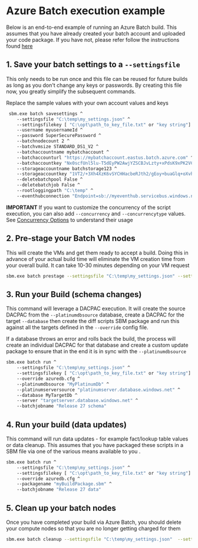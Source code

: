# Azure Batch execution example
Below is an end-to-end example of running an Azure Batch build. This assumes that you have already created your batch account and uploaded your code package. If you have not, please refer follow the instructions found [here](./AzureBatch.md)

## 1. Save your batch settings to a `--settingsfile`
This only needs to be run once and this file can be reused for future builds as long as you don't change any keys or passwords. By creating this file now, you greatly simplify the subsequent commands. 

Replace the sample values with your own account values and keys

```bash
 sbm.exe batch savesettings ^
    --settingsfile "C:\temp\my_settings.json" ^
    --settingsfilekey [ "C:\opt\path_to_key_file.txt" or "key string"] ^
    --username myusernameId ^
    --password SuperSecurePassword ^
    --batchnodecount 2 ^
    --batchvmsize STANDARD_DS1_V2 ^
    --batchaccountname mybatchaccount ^
    --batchaccounturl "https://mybatchaccount.eastus.batch.azure.com" ^
    --batchaccountkey "Nx0scfUnl5lu-T5dEyPW2AwjYZSCBJvLzty+xPdsK9xPK2VCS4jl6fcdZSiqrM2F15Z214Jj5ajgl7RVAH9HqQ==" ^
    --storageaccountname batchstorage123 ^
    --storageaccountkey "1VT2/+3Xh4XzK6vSYCHHacbeRJth2/gEoy+buaGlq+oXvhQ19NQG9/D8sSgSCJ1Z+ICB/GrxJMvCI+xnaM5cQg==" ^
    --deletebatchpool False ^
    --deletebatchjob False ^
    --rootloggingpath "C:\temp" ^
    --eventhubconnection "Endpoint=sb://myeventhub.servicebus.windows.net/;SharedAccessKeyName=keyname;SharedAccessKey=KPnb2SyLfQz5jY1LqXl3TxnMBuJJn4id6OCJ7n4yYEo=;EntityPath=hubname"
```

**IMPORTANT** If you want to customize the concurrency of the script execution, you can also add `--concurrency` and `--concurrencytype` values. See [Concurrency Options](Concurrency_Options.md) to understand their usage 

## 2. Pre-stage your Batch VM nodes
This will create the VMs and get them ready to accept a build. Doing this in advance of your actual build time will eliminate the VM creation time from your overall build. It can take 10-30 minutes depending on your VM request

```bash
sbm.exe batch prestage --settingsfile "C:\temp\my_settings.json" --settingsfilekey [ "C:\opt\path_to_key_file.txt" or "key string"]
```

## 3. Run your Build (schema changes)
This command will leverage a DACPAC execution. It will create the source DACPAC from the `--platinumdbsource` database, create a DACPAC for the target `--database` then create the diff scripts SBM package and run this against all the targets defined in the `--override` config file.

If a database throws an error and rolls back the build, the process will create an individual DACPAC for that database and create a custom update package to ensure that in the end it is in sync with the `--platinumdbsource`

```bash
sbm.exe batch run ^
    --settingsfile "C:\temp\my_settings.json" ^
    --settingsfilekey [ "C:\opt\path_to_key_file.txt" or "key string"] ^
    --override azuredb.cfg ^
    --platinumdbsource "MyPlatinumDb" ^
    --platinumserversource "platinumserver.database.windows.net" ^
    --database MyTargetDb ^
    --server "targetserver.database.windows.net" ^
    --batchjobname "Release 27 schema"
```

## 4. Run your build (data updates)
This command will run data updates - for example fact/lookup table values or data cleanup. This assumes that you have packaged these scripts in a SBM file via one of the various means available to you .

```bash
sbm.exe batch run ^
    --settingsfile "C:\temp\my_settings.json" ^
    --settingsfilekey [ "C:\opt\path_to_key_file.txt" or "key string"] ^
    --override azuredb.cfg ^
    --packagename "myBuildPackage.sbm" ^
    --batchjobname "Release 27 data"
```

## 5. Clean up your batch nodes
Once you have completed your build via Azure Batch, you should delete your compute nodes so that you are no longer getting charged for them

```bash
sbm.exe batch cleanup --settingsfile "C:\temp\my_settings.json"  --settingsfilekey [ "C:\opt\path_to_key_file.txt" or "key string"] 
```